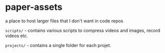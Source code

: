 # paper-assets
a place to host larger files that I don't want in code repos


`scripts/` - contains various scripts to compress videos and images, record videos etc.

`projects/` - contains a single folder for each projet.